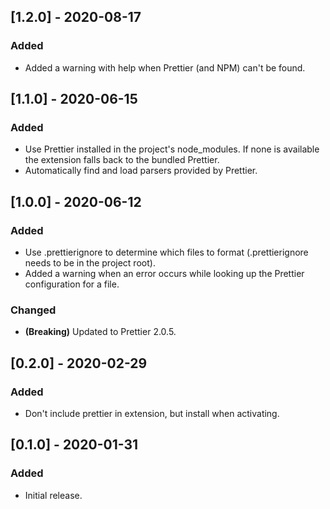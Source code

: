 ## [1.2.0] - 2020-08-17

### Added

- Added a warning with help when Prettier (and NPM) can't be found.

## [1.1.0] - 2020-06-15

### Added

- Use Prettier installed in the project's node_modules. If none is available the extension falls back to the bundled Prettier.
- Automatically find and load parsers provided by Prettier.

## [1.0.0] - 2020-06-12

### Added

- Use .prettierignore to determine which files to format (.prettierignore needs to be in the project root).
- Added a warning when an error occurs while looking up the Prettier configuration for a file.

### Changed

- **(Breaking)** Updated to Prettier 2.0.5.

## [0.2.0] - 2020-02-29

### Added

- Don't include prettier in extension, but install when activating.

## [0.1.0] - 2020-01-31

### Added

- Initial release.
